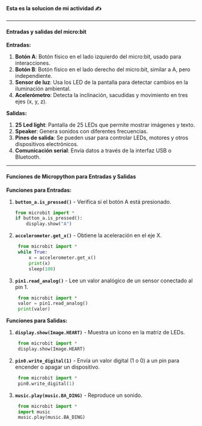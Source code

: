 #### Esta es la solucion de mi actividad ✍️
---

#### **Entradas y salidas del micro:bit**  

**Entradas:**  
1. **Botón A**: Botón físico en el lado izquierdo del micro:bit, usado para interacciones.  
2. **Botón B**: Botón físico en el lado derecho del micro:bit, similar a A, pero independiente.  
3. **Sensor de luz**: Usa los LED de la pantalla para detectar cambios en la iluminación ambiental.  
4. **Acelerómetro**: Detecta la inclinación, sacudidas y movimiento en tres ejes (x, y, z).  

**Salidas:**  
1. **25 Led light**: Pantalla de 25 LEDs que permite mostrar imágenes y texto.  
2. **Speaker**: Genera sonidos con diferentes frecuencias.  
3. **Pines de salida**: Se pueden usar para controlar LEDs, motores y otros dispositivos electrónicos.  
4. **Comunicación serial**: Envía datos a través de la interfaz USB o Bluetooth.  

---

#### **Funciones de Micropython para Entradas y Salidas**  

**Funciones para Entradas:**  
1. **`button_a.is_pressed()`** - Verifica si el botón A está presionado.  

   ```python
   from microbit import *
   if button_a.is_pressed():
       display.show("A")
    ```
2. **`accelerometer.get_x()`** - Obtiene la aceleración en el eje X.

   ```python
    from microbit import *
    while True:
        x = accelerometer.get_x()
        print(x)
        sleep(100)
    ```
3. **`pin1.read_analog()`** - Lee un valor analógico de un sensor conectado al pin 1.

   ```python
    from microbit import *
    valor = pin1.read_analog()
    print(valor)
    ```

**Funciones para Salidas:**  
1. **`display.show(Image.HEART)`** - Muestra un ícono en la matriz de LEDs.

   ```python
    from microbit import *
    display.show(Image.HEART)
    ```
2. **`pin0.write_digital(1)`** - Envía un valor digital (1 o 0) a un pin para encender o apagar un dispositivo.

   ```python
    from microbit import *
    pin0.write_digital(1)
    ```
3. **`music.play(music.BA_DING)`** - Reproduce un sonido.

   ```python
    from microbit import *
    import music
    music.play(music.BA_DING)
    ```
